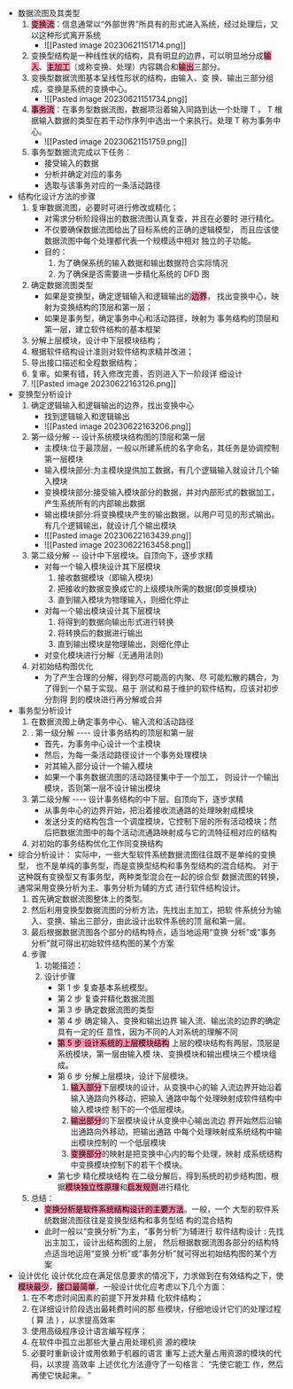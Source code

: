 - 数据流图及其类型
	1. <mark style="background: #FF5582A6;">变换流</mark>：信息通常以“外部世界”所具有的形式进入系统，经过处理后，又以这种形式离开系统
		- ![[Pasted image 20230621151714.png]]
	2. 变换型结构是一种线性状的结构，具有明显的边界，可以明显地分成<mark style="background: #FF5582A6;">输入</mark>、<mark style="background: #FF5582A6;">主加工</mark>（或称变换、处理）内容耦合和<mark style="background: #FF5582A6;">输出</mark>三部分。
	3. 变换型数据流图基本呈线性形状的结构，由输入、变 换、输出三部分组成，变换是系统的变换中心。
		- ![[Pasted image 20230621151734.png]]
	4. <mark style="background: #FF5582A6;">事务流</mark>：在事务型数据流图，数据项沿着输入同路到达一个处理 T ， T 根据输入数据的类型在若干动作序列中选出一个来执行。处理 T 称为事务中心。
		- ![[Pasted image 20230621151759.png]]
	5. 事务型数据流完成以下任务：
		- 接受输入的数据
		- 分析并确定对应的事务
		- 选取与该事务对应的一条活动路径
- 结构化设计方法的步骤
	1. 复审数据流图，必要时可进行修改或精化；
		- 对需求分析阶段得出的数据流图认真复查，并且在必要时 进行精化。
		- 不仅要确保数据流图给出了目标系统的正确的逻辑模型， 而且应该使数据流图中每个处理都代表一个规模适中相对 独立的子功能。
		- 目的：
			1. 为了确保系统的输入数据和输出数据符合实际情况
			2. 为了确保是否需要进一步精化系统的 DFD 图
	2. 确定数据流图类型
		- 如果是变换型，确定逻辑输入和逻辑输出的<mark style="background: #FF5582A6;">边界</mark>， 找出变换中心，映射为变换结构的顶层和第一层；
		- 如果是事务型，确定事务中心和活动路径，映射为 事务结构的顶层和第一层，建立软件结构的基本框架
	3. 分解上层模块，设计中下层模块结构；
	4. 根据软件结构设计准则对软件结构求精并改进；
	5. 导出接口描述和全程数据结构；
	6. 复审。如果有错，转入修改完善，否则进入下一阶段详 细设计
	7. ![[Pasted image 20230622163126.png]]
- 变换型分析设计
	1. 确定逻辑输入和逻辑输出的边界，找出变换中心
		- 找到逻辑输入和逻辑输出
		- ![[Pasted image 20230622163206.png]]
	2. 第一级分解 -- 设计系统模块结构图的顶层和第一层
		- 主模块:位于最顶层，一般以所建系统的名字命名，其任务是协调控制第一层模块
		- 输入模块部分:为主模块提供加工数据，有几个逻辑输入就设计几个输入模块
		- 变换模块部分:接受输入模块部分的数据，并对内部形式的数据加工，产生系统所有的内部输出数据
		- 输出模块部分:将变换模块产生的输出数据，以用户可见的形式输出。有几个逻辑输出，就设计几个输出模块
		- ![[Pasted image 20230622163439.png]]
		- ![[Pasted image 20230622163458.png]]
	3. 第二级分解 -- 设计中下层模块。自顶向下，逐步求精
		- 对每一个输入模块设计其下层模块
			1. 接收数据模块（即输入模块)
			2. 把接收的数据变换成它的上级模块所需的数据(即变换模块)
			3. 直到输入模块为物理输入，则细化停止
		- 对每一个输出模块设计其下层模块
			1. 将得到的数据向输出形式进行转换
			2. 将转换后的数据进行输出
			3. 直到输出模块是物理输出，则细化停止
		- 对变化模块进行分解（无通用法则)
	4. 对初始结构图优化
		- 为了产生合理的分解，得到尽可能高的内聚、尽 可能松散的耦合，为了得到一个易于实现、易于 测试和易于维护的软件结构，应该对初步分割得 到的模块进行再分解或合并
- 事务型分析设计
	1. 在数据流图上确定事务中心、输入流和活动路径
	2. . 第一级分解 ---- 设计事务结构的顶层和第一层
		- 首先，为事务中心设计一个主模块
		- 然后，为每一条活动路径设计一个事务处理模块
		- 对其输入部分设计一个输入模块
		- 如果一个事务数据流图的活动路径集中于一个加工， 则设计一个输出模块，否则第一层不设计输出模块
	3. 第二级分解 ---- 设计事务结构的中下层。自顶向下，逐步求精
		- 从事务中心的边界开始，把沿着接收流通路的处理映射成模块
		- 发送分支的结构包含一个调度模块，它控制下层的所有活动模块；然 后把数据流图中的每个活动流通路映射成与它的流特征相对应的结构
	4. 对初始的事务结构优化工作同变换结构
- 综合分析设计：
	实际中，一些大型软件系统数据流图往往既不是单纯的变换型， 也不是单纯的事务型，而是变换型结构和事务型结构的混合结构。 对于这种既有变换型又有事务型，两种类型混合在一起的综合型 数据流图的转换，通常采用变换分析为主、事务分析为辅的方式 进行软件结构设计。
	1. 首先确定数据流图整体上的类型。
	2. 然后利用变换型数据流图的分析方法，先找出主加工，把软 件系统分为输入、变换、输出三部分，由此设计出软件系统的顶 层和第一层。
	3. 最后根据数据流图各个部分的结构特点，适当地运用“变换 分析”或“事务分析”就可得出初始软件结构图的某个方案
	4. 步骤
		1. 功能描述：
		2. 设计步骤
			- 第 1 步 复查基本系统模型。
			- 第 2 步 复查并精化数据流图
			- 第 3 步 确定数据流图的类型
			- 第 4 步 确定输入、变换和输出边界
				输入流、输出流的边界的确定具有一定的任 意性，因为不同的人对系统的理解不同
			- <mark style="background: #FF5582A6;">第 5 步 设计系统的上层模块结构</mark>
				上层的模块结构有两层，顶层是系统模块，第一层由输入模 块、变换模块和输出模块三个模块组成。
			- 第 6 步 分解上层模块，设计下层模块。
				1. <mark style="background: #FF5582A6;">输入部分</mark>下层模块的设计，从变换中心的输 入流边界开始沿着输入通路向外移动，把输入 通路中每个处理映射成软件结构中输入模块控 制下的一个低层模块。
				2. <mark style="background: #FF5582A6;">输出部分</mark>的下层模块设计从变换中心输出流边 界开始然后沿输出通路向外移动，把输出通路 中每个处理映射成系统结构中输出模块控制的 一个低层模块
				3. <mark style="background: #FF5582A6;">变换部分</mark>的映射是把变换中心内的每个处理，映射 成系统结构中变换模块控制下的若干个模块。
			- 第七步 精化模块结构
				在二级分解后，得到系统的初步结构图，根据<mark style="background: #FF5582A6;">模块独立性原理</mark>和<mark style="background: #FF5582A6;">启发规则</mark>进行精化
	5. 总结：
		- <mark style="background: #FF5582A6;">变换分析是软件系统结构设计的主要方法</mark>。一般，一个 大型的软件系统数据流图往往是变换型结构和事务型结 构的混合结构
		- 此时一般以“变换分析”为主，“事务分析”为辅进行 软件结构设计 : 先找出主加工，设计出结构图的上层， 然后根据数据流图各部分的结构特点适当地运用“变换 分析”或“事务分析”就可得出初始结构图的某个方案
- 设计优化
	设计优化应在满足信息要求的情况下，力求做到在有效结构之下，使<mark style="background: #FF5582A6;">模块最少</mark>，<mark style="background: #FF5582A6;">接口最简单</mark>，一般设计优化应考虑以下几个方面：
	1. 在不考虑时间因素的前提下开发并精 化软件结构；
	2. 在详细设计阶段选出最耗费时间的那 些模块，仔细地设计它们的处理过程 ( 算 法 ) ，以求提高效率
	3. 使用高级程序设计语言编写程序；
	4. 在软件中孤立出那些大量占用处理机资 源的模块
	5. 必要时重新设计或用依赖于机器的语言 重写上述大量占用资源的模块的代码，以求提 高效率
	上述优化方法遵守了一句格言： “先使它能工 作，然后再使它快起来。 ”
